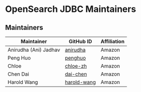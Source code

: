 # OpenSearch JDBC Maintainers

## Maintainers

| Maintainer | GitHub ID | Affiliation |
| --------------- | --------- | ----------- |
| Anirudha (Ani) Jadhav | [anirudha](https://github.com/anirudha) | Amazon |
| Peng Huo | [penghuo](https://github.com/penghuo) | Amazon |
| Chloe | [chloe-zh](https://github.com/chloe-zh) | Amazon |
| Chen Dai | [dai-chen](https://github.com/dai-chen) | Amazon |
| Harold Wang | [harold-wang](https://github.com/harold-wang) | Amazon |
